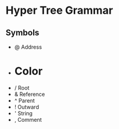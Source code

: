 # Hyper Tree Grammar

## Symbols

- @ Address
- # Color
- / Root
- & Reference
- ^ Parent
- ! Outward
- ' String
- , Comment